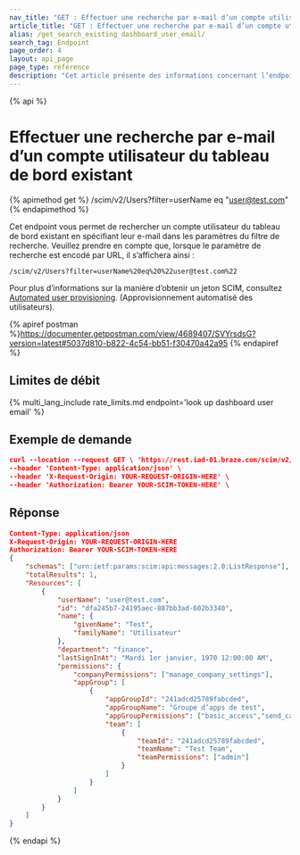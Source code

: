 ```yaml
---
nav_title: "GET : Effectuer une recherche par e-mail d’un compte utilisateur du tableau de bord existant"
article_title: "GET : Effectuer une recherche par e-mail d’un compte utilisateur du tableau de bord existant"
alias: /get_search_existing_dashboard_user_email/
search_tag: Endpoint
page_order: 4
layout: api_page
page_type: référence
description: "Cet article présente des informations concernant l’endpoint Effectuer une recherche par e-mail d’un compte utilisateur du tableau de bord existant."
---
```


{% api %}
# Effectuer une recherche par e-mail d’un compte utilisateur du tableau de bord existant
{% apimethod get %}
/scim/v2/Users?filter=userName eq "user@test.com"
{% endapimethod %}

Cet endpoint vous permet de rechercher un compte utilisateur du tableau de bord existant en spécifiant leur e-mail dans les paramètres du filtre de recherche. Veuillez prendre en compte que, lorsque le paramètre de recherche est encodé par URL, il s’affichera ainsi :

`/scim/v2/Users?filter=userName%20eq%20%22user@test.com%22`

Pour plus d’informations sur la manière d’obtenir un jeton SCIM, consultez [Automated user provisioning]({{site.baseurl}}/scim/automated_user_provisioning/). (Approvisionnement automatisé des utilisateurs).

{% apiref postman %}https://documenter.getpostman.com/view/4689407/SVYrsdsG?version=latest#5037d810-b822-4c54-bb51-f30470a42a95 {% endapiref %}

## Limites de débit

{% multi_lang_include rate_limits.md endpoint='look up dashboard user email' %}

## Exemple de demande
```json
curl --location --request GET \ 'https://rest.iad-01.braze.com/scim/v2/Users?filter=userName%20eq%20%22user@test.com%22' \
--header 'Content-Type: application/json' \
--header 'X-Request-Origin: YOUR-REQUEST-ORIGIN-HERE' \
--header 'Authorization: Bearer YOUR-SCIM-TOKEN-HERE' \
```

## Réponse
```json
Content-Type: application/json
X-Request-Origin: YOUR-REQUEST-ORIGIN-HERE
Authorization: Bearer YOUR-SCIM-TOKEN-HERE
{
    "schemas": ["urn:ietf:params:scim:api:messages:2.0:ListResponse"],
    "totalResults": 1,
    "Resources": [
        {
            "userName": "user@test.com",
            "id": "dfa245b7-24195aec-887bb3ad-602b3340",
            "name": {
                "givenName": "Test",
                "familyName": "Utilisateur"
            },
            "department": "finance",
            "lastSignInAt": "Mardi 1er janvier, 1970 12:00:00 AM",
            "permissions": {
                "companyPermissions": ["manage_company_settings"],
                "appGroup": [
                    {
                        "appGroupId": "241adcd25789fabcded",
                        "appGroupName": "Groupe d’apps de test",
                        "appGroupPermissions": ["basic_access","send_campaigns_canvases"],
                        "team": [
                            {
                                "teamId": "241adcd25789fabcded",
                                "teamName": "Test Team",                  
                                "teamPermissions": ["admin"]
                            }
                        ]
                    } 
                ]
            }
        }
    ]
}
```

{% endapi %}

